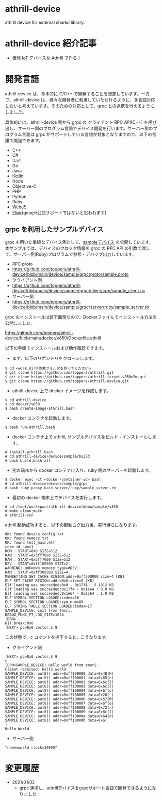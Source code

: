 # athrill-device
athrill device for external shared library.

# athrill-device 紹介記事
* [仮想 IoT デバイスを Athrill で作る！](https://qiita.com/kanetugu2018/items/5bf890c0945c299eb7f0)

# 開発言語
athrill-device は、基本的に C/C++ で開発することを想定しています。一方で、athrill-device は、様々な開発者に利用していただけるように、多言語対応したいと考えています。そのための対応として、[grpc](https://github.com/grpc/grpc) との連携を行えるようにしました。

具体的には、athrill-device 側から grpc の クライアント RPC API(C++) を呼び出し、サーバー側のプログラム言語でデバイス開発を行います。サーバー側のプログラム言語は grpc がサポートしている言語が対象となりますので、以下の言語で開発できます。

* C++
* C#
* Dart
* Go
* Java
* Kotlin
* Node
* Objective-C
* PHP
* Python
* Ruby
* WebJS
* [Elixir](https://github.com/elixir-grpc/grpc)(google公式サポートではないと思われます)

## grpc を利用したサンプルデバイス
grpc を用いた単純なデバイス例として、[sampleデバイス](https://github.com/toppers/athrill-device/tree/main/device/sample) を公開しています。
本サンプルでは、デバイスのクロック情報を grpc の RPC API の引数で渡して、サーバー側(Ruby)プログラムで参照・デバッグ出力しています。

* RPC proto
 * https://github.com/toppers/athrill-device/blob/main/device/sample/grpc/proto/sample.proto
* クライアント側
 * https://github.com/toppers/athrill-device/blob/main/device/sample/grpc/client/cpp/sample_client.cc
* サーバー側
 * https://github.com/toppers/athrill-device/blob/main/device/sample/grpc/server/ruby/sample_server.rb

grpc のインストールは若干面倒なので、Dockerファイルでインストール方法を公開しました。

https://github.com/toppers/athrill-device/blob/main/docker/v850/Dockerfile.athrill

以下の手順でインストールおよび動作確認できます。

* まず、以下のリポジトリをクローンします。

```
$ cd <work_dir※作業フォルダを作ってください>
$ git clone https://github.com/toppers/athrill.git
$ git clone https://github.com/toppers/athrill-target-v850e2m.git
$ git clone https://github.com/toppers/athrill-device.git
```

* athrill-device 上で docker イメージを作成します。

```
$ cd athrill-device
$ cd docker/v850
$ bash create-image-athrill.bash
```

* docker コンテナを起動します。

```
$ bash run-athrill.bash 
```

* docker コンテナ上で athrill, サンプルデバイスをビルド・インストールします。

```
# install-athrill.bash
# cd athrill-device/device/sample/build
# bash build.bash all
```

* 別の端末から docker コンテナに入り、ruby 側のサーバーを起動します。

```
$ docker exec -it <docker-container-id> bash
# cd athrill-device/device/sample/grpc
# bash ruby_proxy.bash server/ruby/sample_server.rb 
```

* 最初の docker 端末上でデバイスを実行します。

```
# cd /root/workspace/athrill-device/demo/sample/v850
# make clean;make
# athrill-run
```
athrill 起動成功すると、以下の起動ログ出力後、実行待ちになります。

```
OK: found device_config.txt
OK: found memory.txt
OK: found test_main.elf
core id num=1
ROM : START=0x0 SIZE=512
RAM : START=0x3ff7000 SIZE=512
RAM : START=0x5ff7000 SIZE=512
DEV : START=0xff100000 SIZE=2
WARNING: unknown memory type=#DEV
RAM : START=0xff300000 SIZE=4
MEMSETTING SET CACHE RIGION:addr=0xff300000 size=4 [KB]
ELF SET CACHE RIGION:addr=0x0 size=5 [KB]
Elf loading was succeeded:0x0 - 0x17f4 : 5.1012 KB
Elf loading was succeeded:0x17f4 - 0x1e64 : 0.0 KB
Elf loading was succeeded:0x1e64 - 0x2264 : 1.0 KB
ELF SYMBOL SECTION LOADED:index=16
ELF SYMBOL SECTION LOADED:sym_num=89
ELF STRING TABLE SECTION LOADED:index=17
SAMPLE_DEVICE: init from tmori.
DEBUG_FUNC_FT_LOG_SIZE=1024
[DBG>
HIT break:0x0
[NEXT> pc=0x0 vector.S 9
```

この状態で、c コマンドを押下すると、こうなります。

* クライアント側

```
[NEXT> pc=0x0 vector.S 9
c
[CPU>SAMPLE_DEVICE: Hello world from tmori.
Client received: Hello world
SAMPLE_DEVICE: put8() addr=0xff100000 data=0x48(H)
SAMPLE_DEVICE: put8() addr=0xff100001 data=0x65(e)
SAMPLE_DEVICE: put8() addr=0xff100002 data=0x6c(l)
SAMPLE_DEVICE: put8() addr=0xff100003 data=0x6c(l)
SAMPLE_DEVICE: put8() addr=0xff100004 data=0x6f(o)
SAMPLE_DEVICE: put8() addr=0xff100005 data=0x20( )
SAMPLE_DEVICE: put8() addr=0xff100006 data=0x57(W)
SAMPLE_DEVICE: put8() addr=0xff100007 data=0x6f(o)
SAMPLE_DEVICE: put8() addr=0xff100008 data=0x72(r)
SAMPLE_DEVICE: put8() addr=0xff100009 data=0x6c(l)
SAMPLE_DEVICE: put8() addr=0xff10000a data=0x64(d)
SAMPLE_DEVICE: put8() addr=0xff10000b data=0xa(
)
Hello World
```

* サーバー側

```
"name=world clock=10000"
```


# 変更履歴
* 2021/01/03
  * grpc 連携し、athrillデバイスをgrpcサポート言語で開発できるようになりました
